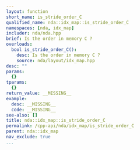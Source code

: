 ```yaml
---
layout: function
short_name: is_stride_order_C
qualified_name: nda::idx_map::is_stride_order_C
namespaces: [nda, idx_map]
includer: nda/nda.hpp
brief: Is the order in memory C ?
overloads:
  bool is_stride_order_C():
    desc: Is the order in memory C ?
    source: nda/layout/idx_map.hpp
desc: ""
params:
  {}
tparams:
  {}
return_value: __MISSING__
example:
  desc: __MISSING__
  code: __MISSING__
see-also: []
title: nda::idx_map::is_stride_order_C
permalink: /cpp-api/nda/idx_map/is_stride_order_C
parent: nda::idx_map
nav_exclude: true
...
```


